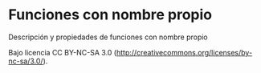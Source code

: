 Funciones con nombre propio
===========================

Descripción y propiedades de funciones con nombre propio

Bajo licencia CC BY-NC-SA 3.0 (http://creativecommons.org/licenses/by-nc-sa/3.0/).

